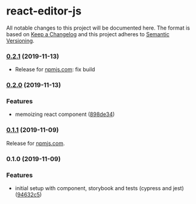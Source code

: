 # react-editor-js

All notable changes to this project will be documented here. The format is based on [Keep a Changelog](http://keepachangelog.com/en/1.0.0/) and this project adheres to [Semantic Versioning](http://semver.org/spec/v2.0.0.html).

### [0.2.1](https://github.com/natterstefan/react-editor-js/compare/v0.2.0...v0.2.1) (2019-11-13)

- Release for [npmjs.com](https://www.npmjs.com/package/@natterstefan/react-editor-js):
  fix build

### [0.2.0](https://github.com/natterstefan/react-editor-js/compare/v0.1.1...v0.2.0) (2019-11-13)

### Features

- memoizing react component ([898de34](https://github.com/natterstefan/react-editor-js/commit/898de3441a041460982e605abe6c5bf6340c81e7))

### [0.1.1](https://github.com/natterstefan/react-editor-js/compare/v0.1.0...v0.1.1) (2019-11-09)

Release for [npmjs.com](https://www.npmjs.com/package/@natterstefan/react-editor-js).

### 0.1.0 (2019-11-09)

### Features

- initial setup with component, storybook and tests (cypress and jest) ([94632c5](https://github.com/natterstefan/react-editor-js/commit/94632c5d176435a06b65a8e84e8783d21e595ce4))
